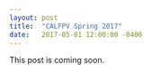 ```yaml
---
layout: post
title:  "CALFPV Spring 2017"
date:   2017-05-01 12:00:00 -0400
---
```


This post is coming soon.
